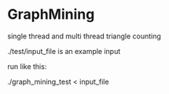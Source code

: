 # GraphMining

single thread and multi thread triangle counting 

./test/input_file is an example input

run like this:

./graph_mining_test < input_file

